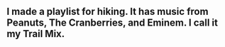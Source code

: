 ## I made a playlist for hiking. It has music from Peanuts, The Cranberries, and Eminem. I call it my Trail Mix.